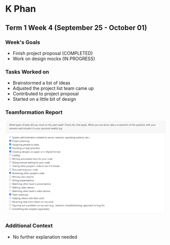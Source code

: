 # K Phan

## Term 1 Week 4 (September 25 - October 01)

### Week's Goals

-   Finish project proposal (COMPLETED)
-   Work on design mocks (IN PROGRESS)

### Tasks Worked on

-   Brainstormed a list of ideas
-   Adjusted the project list team came up
-   Contributed to project proposal
-   Started on a little bit of design

### Teamformation Report

![](./imgs/KPhanFinishedTasks.png)

### Additional Context

-   No further explanation needed
